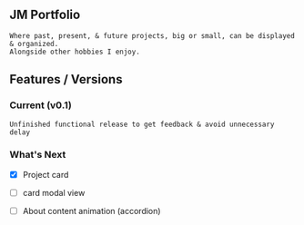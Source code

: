 ## JM Portfolio
    Where past, present, & future projects, big or small, can be displayed & organized.
    Alongside other hobbies I enjoy.

## Features / Versions
### Current (v0.1) 
    Unfinished functional release to get feedback & avoid unnecessary delay

### What's Next 
- [x] Project card
- [ ] card modal view
- [ ] About content animation (accordion)


